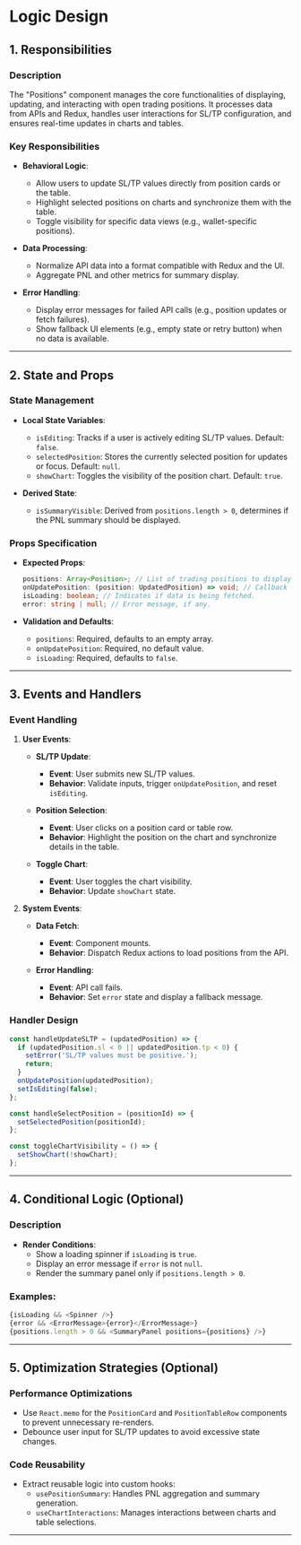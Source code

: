 # Logic Design

## **1. Responsibilities**

### **Description**
The "Positions" component manages the core functionalities of displaying, updating, and interacting with open trading positions. It processes data from APIs and Redux, handles user interactions for SL/TP configuration, and ensures real-time updates in charts and tables.

### **Key Responsibilities**

- **Behavioral Logic**:
  - Allow users to update SL/TP values directly from position cards or the table.
  - Highlight selected positions on charts and synchronize them with the table.
  - Toggle visibility for specific data views (e.g., wallet-specific positions).

- **Data Processing**:
  - Normalize API data into a format compatible with Redux and the UI.
  - Aggregate PNL and other metrics for summary display.

- **Error Handling**:
  - Display error messages for failed API calls (e.g., position updates or fetch failures).
  - Show fallback UI elements (e.g., empty state or retry button) when no data is available.

---

## **2. State and Props**

### **State Management**

- **Local State Variables**:
  - `isEditing`: Tracks if a user is actively editing SL/TP values. Default: `false`.
  - `selectedPosition`: Stores the currently selected position for updates or focus. Default: `null`.
  - `showChart`: Toggles the visibility of the position chart. Default: `true`.

- **Derived State**:
  - `isSummaryVisible`: Derived from `positions.length > 0`, determines if the PNL summary should be displayed.

### **Props Specification**

- **Expected Props**:
  ```typescript
  positions: Array<Position>; // List of trading positions to display.
  onUpdatePosition: (position: UpdatedPosition) => void; // Callback for SL/TP updates.
  isLoading: boolean; // Indicates if data is being fetched.
  error: string | null; // Error message, if any.
  ```

- **Validation and Defaults**:
  - `positions`: Required, defaults to an empty array.
  - `onUpdatePosition`: Required, no default value.
  - `isLoading`: Required, defaults to `false`.

---

## **3. Events and Handlers**

### **Event Handling**

1. **User Events**:
   - **SL/TP Update**:
     - **Event**: User submits new SL/TP values.
     - **Behavior**: Validate inputs, trigger `onUpdatePosition`, and reset `isEditing`.

   - **Position Selection**:
     - **Event**: User clicks on a position card or table row.
     - **Behavior**: Highlight the position on the chart and synchronize details in the table.

   - **Toggle Chart**:
     - **Event**: User toggles the chart visibility.
     - **Behavior**: Update `showChart` state.

2. **System Events**:
   - **Data Fetch**:
     - **Event**: Component mounts.
     - **Behavior**: Dispatch Redux actions to load positions from the API.

   - **Error Handling**:
     - **Event**: API call fails.
     - **Behavior**: Set `error` state and display a fallback message.

### **Handler Design**
```javascript
const handleUpdateSLTP = (updatedPosition) => {
  if (updatedPosition.sl < 0 || updatedPosition.tp < 0) {
    setError('SL/TP values must be positive.');
    return;
  }
  onUpdatePosition(updatedPosition);
  setIsEditing(false);
};

const handleSelectPosition = (positionId) => {
  setSelectedPosition(positionId);
};

const toggleChartVisibility = () => {
  setShowChart(!showChart);
};
```

---

## **4. Conditional Logic (Optional)**

### **Description**
- **Render Conditions**:
  - Show a loading spinner if `isLoading` is `true`.
  - Display an error message if `error` is not `null`.
  - Render the summary panel only if `positions.length > 0`.

### **Examples**:
```javascript
{isLoading && <Spinner />}
{error && <ErrorMessage>{error}</ErrorMessage>}
{positions.length > 0 && <SummaryPanel positions={positions} />}
```

---

## **5. Optimization Strategies (Optional)**

### **Performance Optimizations**
- Use `React.memo` for the `PositionCard` and `PositionTableRow` components to prevent unnecessary re-renders.
- Debounce user input for SL/TP updates to avoid excessive state changes.

### **Code Reusability**
- Extract reusable logic into custom hooks:
  - `usePositionSummary`: Handles PNL aggregation and summary generation.
  - `useChartInteractions`: Manages interactions between charts and table selections.

---
